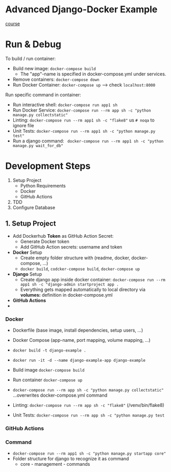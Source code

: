 # Advanced Django-Docker Example

[course](https://www.udemy.com/course/django-python-advanced/learn/lecture/32238716#announcements)

# Run & Debug

To build / run container:

- Build new image: `docker-compose build`
    - The "app"-name is specified in docker-compose.yml under services.
- Remove containers: `docker-compose down`
- Run Docker Container: `docker-compose up`  --> check `localhost:8000`

Run specific command in container:

- Run interactive shell: `docker-compose run app1 sh`
- Run Docker Service: `docker-compose run --rm app sh -c "python manage.py collectstatic"`
- Linting: `docker-compose run --rm app1 sh -c "flake8"` us `# noqa` to ignore file
- Unit Tests: `docker-compose run --rm app1 sh -c "python manage.py test"`
- Run a django command: ` docker-compose run --rm app1 sh -c "python manage.py wait_for_db"`

# Development Steps

1. Setup Project
    - Python Requirements
    - Docker
    - GitHub Actions
2. TDD
3. Configure Database

## 1. Setup Project

- Add Dockerhub **Token** as GitHub Action Secret:
    - Generate Docker token
    - Add GitHub Action secrets: username and token
- **Docker** Setup
    - Create empty folder structure with (readme, docker, docker-compose, ...)
    - `docker build`, `codcker-compose build`, `docker-compose up`
- **Django** Setup
    - Create django app inside docker container: `docker-compose run --rm app1 sh -c "django-admin startproject app .`
    - Everything gets mapped automatically to local directory via **volumes:** definition in docker-compose.yml
- **GitHub Actions**
-

### Docker

- Dockerfile (base image, install dependencies, setup users, ...)
- Docker Compose  (app-name, port mapping, volume mapping, ...)

- `docker build -t django-example .`
- `docker run -it -d --name django-example-app django-example`
- Build image `docker-compose build`
- Run container `docker-compose up`
- `docker-compose run --rm app sh -c "python manage.py collectstatic"`  ...overwrites docker-compose.yml command
- Linting: `docker-compose run --rm app sh -c "flake8"` (/venv/bin/flake8)
- Unit Tests: `docker-compose run --rm app sh -c "python manage.py test`

### GitHub Actions

### Command

- `docker-compose run --rm app1 sh -c "python manage.py startapp core"`
- Folder structure for django to recognize it as command
    - core - management - commands
